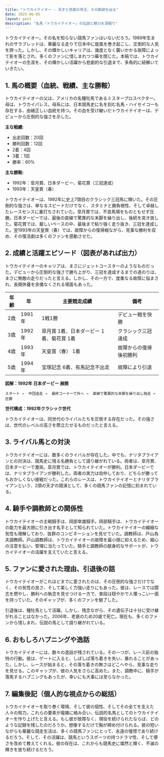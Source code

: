 ```yaml
---
title: "トウカイテイオー - 天才と悲劇の帝王、その軌跡を辿る"
date: 2025-06-05
layout: post
description: "名馬『トウカイテイオー』の伝説と魅力を深堀り"
---
```


トウカイテイオー。その名を知らない競馬ファンはいないだろう。1989年生まれのサラブレッドは、華麗なる走りで日本中に旋風を巻き起こし、圧倒的な人気を誇った。しかし、その輝かしいキャリアは、幾度となく襲いかかる故障によって影を落とされ、多くのファンに惜しまれつつ幕を閉じた。本稿では、トウカイテイオーの生涯を、その輝かしい活躍から悲劇的な引退まで、多角的に紐解いていきたい。


## 1. 馬の概要（血統、戦績、主な勝鞍）

トウカイテイオーの父は、アメリカの名種牡馬であるミスタープロスペクター。母は、トウカイパレス。母系には、日本競馬史に名を刻む名馬・ハイセイコーも存在する、由緒正しい血統を持つ。その血を受け継いだトウカイテイオーは、デビューから圧倒的な強さを示した。

**主な戦績:**

* 出走回数：20回
* 勝利回数：12回
* 2着：4回
* 3着：1回
* 勝率：60%

**主な勝鞍:**

* 1992年：皐月賞、日本ダービー、菊花賞（三冠達成）
* 1993年：天皇賞（春）

トウカイテイオーは、1992年に史上7頭目のクラシック三冠馬に輝いた。その圧倒的な強さは、単なるスピードだけでなく、スタミナと勝負根性、そして卓越したレースセンスに裏打ちされていた。皐月賞では、不良馬場をものともせず圧勝。日本ダービーでは、最後の直線で驚異的な末脚を繰り出し、後続を突き放した。菊花賞では、厳しいペースの中、最後まで粘り強く走り抜き、三冠を達成した。翌1993年の天皇賞（春）では、故障からの復帰戦ながら、見事な勝利を収め、その復活劇は多くのファンを感動させた。


## 2. 成績と活躍エピソード（図表があれば出力）


トウカイテイオーのキャリアは、まさにジェットコースターのようなものだった。デビューから圧倒的な強さで勝ち上がり、三冠を達成するまでの道のりは、まさに無敵の走りだったと言える。しかし、その一方で、度重なる故障に悩まされ、長期休養を余儀なくされる場面もあった。

| 年齢 | 年 | 主要競走成績 | 備考 |
|---|---|---|---|
| 2歳 | 1991年 | 1戦1勝 | デビュー戦を快勝 |
| 3歳 | 1992年 | 皐月賞 1着、日本ダービー 1着、菊花賞 1着 | クラシック三冠達成 |
| 4歳 | 1993年 | 天皇賞（春） 1着 | 故障からの復帰後初勝利 |
| 5歳 | 1994年 | 宝塚記念 6着、有馬記念不出走 | 故障により引退 |


**図解：1992年 日本ダービー 展開**

```
スタート →  中団追走 →  最終コーナーで外へ →  直線で驚異的な末脚を繰り出し独走 →  圧勝
```

**世代構成：1992年クラシック世代**

トウカイテイオーは、同世代のライバルたちを圧倒する存在だった。その強さは、世代のレベルの高さを際立たせるものだったと言える。


## 3. ライバル馬との対決

トウカイテイオーには、数多くのライバルが存在した。中でも、ナリタブライアンとの対決は、競馬史に残る名勝負として語り継がれている。両者は、皐月賞、日本ダービーで激突。皐月賞では、トウカイテイオーが勝利。日本ダービーでは、ナリタブライアンが勝利した。両者の実力は伯仲しており、どちらが勝ってもおかしくない接戦だった。これらのレースは、トウカイテイオーとナリタブライアンという、2頭の天才の競演として、多くの競馬ファンの記憶に刻まれている。


## 4. 騎手や調教師との関係性

トウカイテイオーの主戦騎手は、岡部幸雄騎手。岡部騎手は、トウカイテイオーの能力を最大限に引き出す名手として知られていた。トウカイテイオーの繊細な気性も理解しており、抜群のコンビネーションを見せていた。調教師は、戸山為夫調教師。戸山調教師は、トウカイテイオーの故障を最小限に抑えるため、細心の注意を払い、管理に当たっていた。騎手と調教師の献身的なサポートが、トウカイテイオーの活躍を支えていたと言える。


## 5. ファンに愛された理由、引退後の話

トウカイテイオーがこれほどまでに愛されたのは、その圧倒的な強さだけでなく、その気性の良さ、そして美しく力強い走りにもあった。彼は、レースでは闘志を燃やし、勝利への執念を見せつける一方で、普段は穏やかで人懐っこい一面を持っていた。そのギャップが、多くのファンを魅了した。

引退後は、種牡馬として活躍。しかし、残念ながら、その遺伝子は十分に受け継がれることはなかった。2006年、老衰のため20歳で死亡。現在も、多くのファンから惜しまれ、伝説の馬として語り継がれている。


## 6. おもしろハプニングや逸話

トウカイテイオーには、数々の逸話が残されている。その一つが、レース前の独特の行動。彼は、ゲートに入ると、しばしば落ち着きを失い、暴れることがあった。しかし、レースが始まると、その落ち着きの無さはどこへやら、見事な走りを見せる。このギャップが、彼の人気をさらに高めた。また、調教中に、騎手が落馬するハプニングもあったが、幸いにも大事には至らなかった。


## 7. 編集後記（個人的な視点からの総括）

トウカイテイオーを取り巻く環境、そして彼の個性、そしてその全てを支えた人々の努力。これらの要素が複雑に絡み合い、伝説的名馬としてのトウカイテイオーを作り上げたと言える。もし彼が故障なく、現役を続けられたならば、どのような記録を残したのだろうか。想像するだけで胸が締め付けられる。彼の短いながらも華麗な競走生活は、多くの競馬ファンにとって、永遠の憧憬であり続けるだろう。そして、その活躍は、競馬というスポーツの持つドラマ性、そして儚さを改めて教えてくれる。彼の存在は、これからも競馬史に燦然と輝く、不滅の輝きを放ち続けるだろう。
